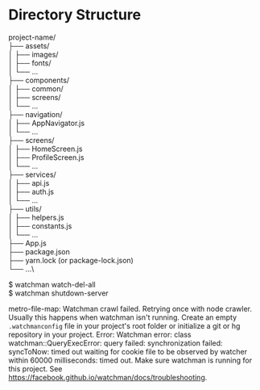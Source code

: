 # Directory Structure

project-name/\
├── assets/\
│ ├── images/\
│ ├── fonts/\
│ └── ...\
├── components/\
│ ├── common/\
│ ├── screens/\
│ └── ...\
├── navigation/\
│ ├── AppNavigator.js\
│ └── ...\
├── screens/\
│ ├── HomeScreen.js\
│ ├── ProfileScreen.js\
│ └── ...\
├── services/\
│ ├── api.js\
│ ├── auth.js\
│ └── ...\
├── utils/\
│ ├── helpers.js\
│ ├── constants.js\
│ └── ...\
├── App.js\
├── package.json\
├── yarn.lock (or package-lock.json)\
└── ...\

$ watchman watch-del-all\
$ watchman shutdown-server

metro-file-map: Watchman crawl failed. Retrying once with node crawler.
Usually this happens when watchman isn't running. Create an empty `.watchmanconfig` file in your project's root folder or initialize a git or hg repository in your project.
Error: Watchman error: class watchman::QueryExecError: query failed: synchronization failed: syncToNow: timed out waiting for cookie file to be observed by watcher within 60000 milliseconds: timed out. Make sure watchman is running for this project. See https://facebook.github.io/watchman/docs/troubleshooting.
